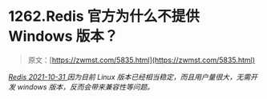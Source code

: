 <!--yml
category: 未分类
date: 0001-01-01 00:00:00
-->

# 1262.Redis 官方为什么不提供 Windows 版本？

> 原文：[https://zwmst.com/5835.html](https://zwmst.com/5835.html)

   [ *Redis* ](https://zwmst.com/redis)*[ <time datetime="2021-11-01T00:58:39+08:00"> 2021-10-31 </time> ](https://zwmst.com/5835.html)  因为目前 Linux 版本已经相当稳定，而且用户量很大，无需开发 windows 版本，反而会带来兼容性等问题。*